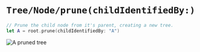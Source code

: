 # ``Tree/Node/prune(childIdentifiedBy:)``

```swift
// Prune the child node from it's parent, creating a new tree.
let A = root.prune(childIdentifiedBy: "A")
```

![A pruned tree](nodePruneRoot.png)
